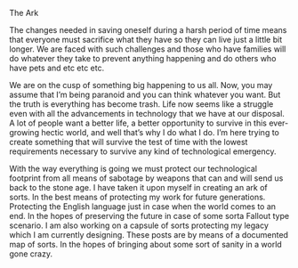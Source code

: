 The Ark

The changes needed in saving oneself during a harsh period of time means that everyone must sacrifice what they have so they can live just a little bit longer. We are faced with such challenges and those who have families will do whatever they take to prevent anything happening and do others who have pets and etc etc etc.

We are on the cusp of something big happening to us all. Now, you may assume that I’m being paranoid and you can think whatever you want. But the truth is everything has become trash. Life now seems like a struggle even with all the advancements in technology that we have at our disposal. A lot of people want a better life, a better opportunity to survive in this ever-growing hectic world, and well that’s why I do what I do. I’m here trying to create something that will survive the test of time with the lowest requirements necessary to survive any kind of technological emergency.

With the way everything is going we must protect our technological footprint from all means of sabotage by weapons that can and will send us back to the stone age. I have taken it upon myself in creating an ark of sorts. In the best means of protecting my work for future generations. Protecting the English language just in case when the world comes to an end. In the hopes of preserving the future in case of some sorta Fallout type scenario. I am also working on a capsule of sorts protecting my legacy which I am currently designing. These posts are by means of a documented map of sorts. In the hopes of bringing about some sort of sanity in a world gone crazy.
